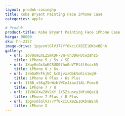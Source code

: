 ```yaml
---
layout: produk-casinghp
title: Kobe Bryant Painting Face iPhone Case
categories: apple

# Produk
product-title: Kobe Bryant Painting Face iPhone Case
harga: 90000
sku: hn-2357
image-drive: 1pgvxmlGlVJ77Yf0xciCX8ZE1OKbvBEnh
gallery:
  - url: 1ovUu9LmLZ5mKDF-VW-vh3DGFDCwzahz5
    title: iPhone 5 / 5s / SE
  - url: 1Xuy0uGxSwKCRUO07hu0nVTMt4l8ssx65
    title: iPhone 6 / 6s
  - url: 1rmGaMrFkjUC_kcEjvxzQbkVoKin1ogW-
    title: iPhone 6 Plus / 6s Plus
  - url: 1l80_xS6gZ5nWzhlWCeJiaxJ1AL-Pcmc8
    title: iPhone 7 / 8
  - url: 1IVHG8XwZ8V2KY_JXSZiuoxy1NfuUQaiQ
    title: iPhone 7 Plus / 8 Plus
  - url: 1pgvxmlGlVJ77Yf0xciCX8ZE1OKbvBEnh
    title: iPhone X
---
```

